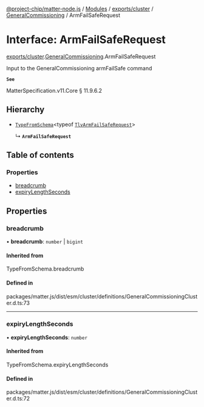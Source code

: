 [@project-chip/matter-node.js](../README.md) / [Modules](../modules.md) / [exports/cluster](../modules/exports_cluster.md) / [GeneralCommissioning](../modules/exports_cluster.GeneralCommissioning.md) / ArmFailSafeRequest

# Interface: ArmFailSafeRequest

[exports/cluster](../modules/exports_cluster.md).[GeneralCommissioning](../modules/exports_cluster.GeneralCommissioning.md).ArmFailSafeRequest

Input to the GeneralCommissioning armFailSafe command

**`See`**

MatterSpecification.v11.Core § 11.9.6.2

## Hierarchy

- [`TypeFromSchema`](../modules/exports_tlv.md#typefromschema)\<typeof [`TlvArmFailSafeRequest`](../modules/exports_cluster.GeneralCommissioning.md#tlvarmfailsaferequest)\>

  ↳ **`ArmFailSafeRequest`**

## Table of contents

### Properties

- [breadcrumb](exports_cluster.GeneralCommissioning.ArmFailSafeRequest.md#breadcrumb)
- [expiryLengthSeconds](exports_cluster.GeneralCommissioning.ArmFailSafeRequest.md#expirylengthseconds)

## Properties

### breadcrumb

• **breadcrumb**: `number` \| `bigint`

#### Inherited from

TypeFromSchema.breadcrumb

#### Defined in

packages/matter.js/dist/esm/cluster/definitions/GeneralCommissioningCluster.d.ts:73

___

### expiryLengthSeconds

• **expiryLengthSeconds**: `number`

#### Inherited from

TypeFromSchema.expiryLengthSeconds

#### Defined in

packages/matter.js/dist/esm/cluster/definitions/GeneralCommissioningCluster.d.ts:72

